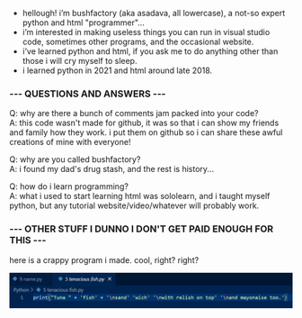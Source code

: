 - hellough! i’m bushfactory (aka asadava, all lowercase), a not-so expert python and html "programmer"...
- i’m interested in making useless things you can run in visual studio code, sometimes other programs, and the occasional website.
- i’ve learned python and html, if you ask me to do anything other than those i will cry myself to sleep.
- i learned python in 2021 and html around late 2018.

### --- QUESTIONS AND ANSWERS ---
Q: why are there a bunch of comments jam packed into your code?<br/>
A: this code wasn't made for github, it was so that i can show my friends and family how they work. i put them on github so i can share these awful creations of mine with everyone!

Q: why are you called bushfactory?<br/>
A: i found my dad's drug stash, and the rest is history...

Q: how do i learn programming?<br/>
A: what i used to start learning html was sololearn, and i taught myself python, but any tutorial website/video/whatever will probably work.

### --- OTHER STUFF I DUNNO I DON'T GET PAID ENOUGH FOR THIS ---
here is a crappy program i made. cool, right? right?

![A CRAPPY PROGRAM OF MINE](https://github.com/asadava/asadava/blob/main/imgs/boredom2.jpg)

<!---
if you see this, hide the body. PLEASE.
--->

